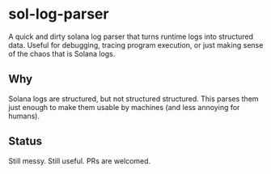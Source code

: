 # sol-log-parser

A quick and dirty solana log parser that turns runtime logs into structured data.
Useful for debugging, tracing program execution, or just making sense of the chaos that is Solana logs.

## Why

Solana logs are structured, but not structured structured. This parses them just enough to make them usable by machines (and less annoying for humans).

## Status

Still messy. Still useful.
PRs are welcomed.